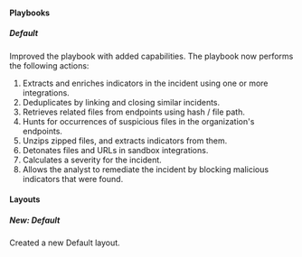 
#### Playbooks
##### Default
Improved the playbook with added capabilities. The playbook now performs the following actions:
1. Extracts and enriches indicators in the incident using one or more integrations. 
2. Deduplicates by linking and closing similar incidents.
3. Retrieves related files from endpoints using hash / file path.
4. Hunts for occurrences of suspicious files in the organization's endpoints.
5. Unzips zipped files, and extracts indicators from them.
7. Detonates files and URLs in sandbox integrations. 
8. Calculates a severity for the incident.
9. Allows the analyst to remediate the incident by blocking malicious indicators that were found.

#### Layouts
##### New: Default
Created a new Default layout.